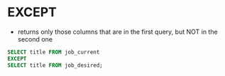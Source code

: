 # EXCEPT

- returns only those columns that are in the first query, but NOT in the second one


```sql
SELECT title FROM job_current
EXCEPT
SELECT title FROM job_desired;
```
